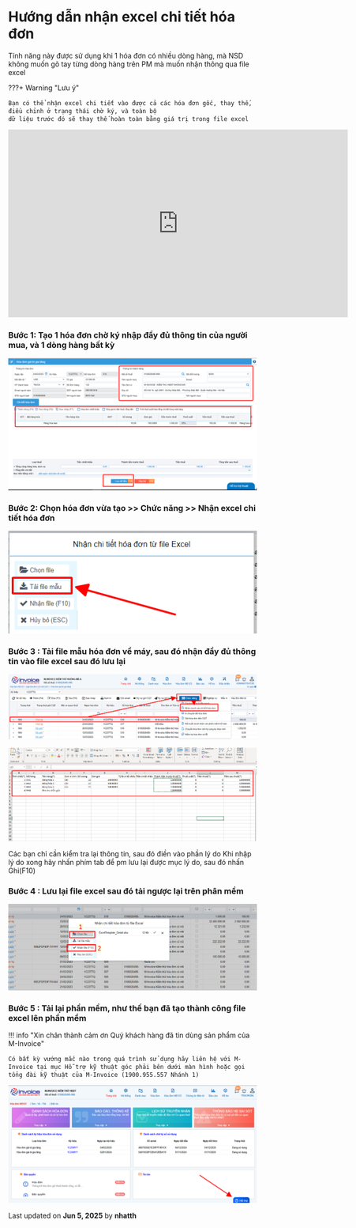 # **Hướng dẫn nhận excel chi tiết hóa đơn**

Tính năng này được sử dụng khi 1 hóa đơn có nhiều dòng hàng, mà NSD không muốn gõ tay từng dòng hàng trên PM mà muốn nhận thông qua file excel

???+ Warning "Lưu ý"

    Bạn có thể nhận excel chi tiết vào được cả các hóa đơn gốc, thay thế, điều chỉnh ở trạng thái chờ ký, và toàn bộ
    dữ liệu trước đó sẽ thay thế hoàn toàn bằng giá trị trong file excel

<iframe style="width: 43rem; height: 380px" 
    src="https://www.youtube.com/embed/gw_dvwOy5XU" 
    frameborder="0" allowfullscreen>
</iframe>

### **Bước 1: Tạo 1 hóa đơn chờ ký nhập đầy đủ thông tin của người mua, và 1 dòng hàng bất kỳ**

![Hình 1](../../assets/images/invoice1/1.0_excelChiTiet_1.png)

### **Bước 2: Chọn hóa đơn vừa tạo >> Chức năng >> Nhận excel chi tiết hóa đơn**

![Hình 2](../../assets/images/invoice1/1.0_excelChiTiet_2.png)

### **Bước 3 : Tải file mẫu hóa đơn về máy, sau đó nhận đầy đủ thông tin vào file excel sau đó lưu lại**

![Hình 3](../../assets/images/invoice1/1.0_excelChiTiet_3.png)

![Hình 4](../../assets/images/invoice1/1.0_excelChiTiet_4.png)

Các bạn chỉ cần kiểm tra lại thông tin, sau đó điền vào phần lý do
Khi nhập lý do xong hãy nhấn phím tab để pm lưu lại được mục lý do, sau đó nhấn Ghi(F10)

### **Bước 4 : Lưu lại file excel sau đó tải ngược lại trên phân mềm**

![Hình 5](../../assets/images/invoice1/1.0_excelChiTiet_5.png)

### **Bước 5 : Tải lại phần mềm, như thế bạn đã tạo thành công file excel lên phần mềm**

!!! info "Xin chân thành cảm ơn Quý khách hàng đã tin dùng sản phẩm của M-Invoice"

    Có bất kỳ vướng mắc nào trong quá trình sử dụng hãy liên hệ với M-Invoice tại mục Hỗ trợ kỹ thuật góc phải bên dưới màn hình hoặc gọi tổng đài kỹ thuật của M-Invoice (1900.955.557 Nhánh 1)

![Hình 6](../../assets/images/invoice1/1.0_suaTienBangTay_5.png)




<div class="last-updated">Last updated on <strong>Jun 5, 2025</strong> by <strong>nhatth</strong></div>
